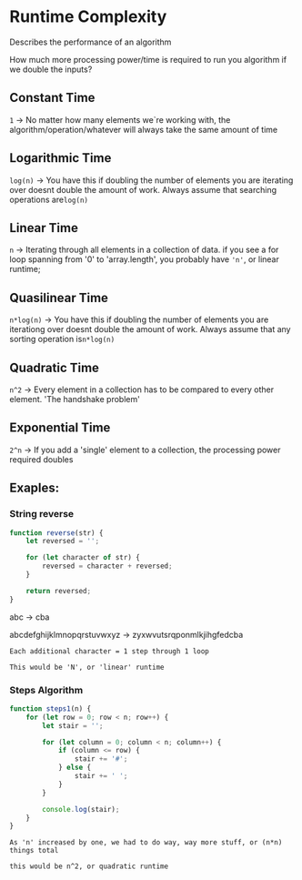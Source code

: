 # Runtime Complexity

Describes the performance of an algorithm

How much more processing power/time is required to run you algorithm if we double the inputs?

## Constant Time

`1` -> No matter how many elements we`re working with, the algorithm/operation/whatever will always take the same amount of time

## Logarithmic Time

`log(n)` -> You have this if doubling the number of elements you are iterating over doesnt double the amount of work. Always assume that searching operations are`log(n)`

## Linear Time

`n` -> Iterating through all elements in a collection of data. if you see a for loop spanning from '0' to 'array.length', you probably have `'n'`, or linear runtime;

## Quasilinear Time

`n*log(n)` -> You have this if doubling the number of elements you are iterationg over doesnt double the amount of work. Always assume that any sorting operation is`n*log(n)`

## Quadratic Time

`n^2` -> Every element in a collection has to be compared to every other element. 'The handshake problem'

## Exponential Time

`2^n` -> If you add a 'single' element to a collection, the processing power required doubles

## Exaples:

### String reverse

```js
function reverse(str) {
    let reversed = '';

    for (let character of str) {
        reversed = character + reversed;
    }

    return reversed;
}
```

abc -> cba

abcdefghijklmnopqrstuvwxyz -> zyxwvutsrqponmlkjihgfedcba

`Each additional character = 1 step through 1 loop`

`This would be 'N', or 'linear' runtime`

### Steps Algorithm

```js
function steps1(n) {
    for (let row = 0; row < n; row++) {
        let stair = '';

        for (let column = 0; column < n; column++) {
            if (column <= row) {
                stair += '#';
            } else {
                stair += ' ';
            }
        }

        console.log(stair);
    }
}
```

`As 'n' increased by one, we had to do way, way more stuff, or (n*n) things total`

`this would be n^2, or quadratic runtime`
